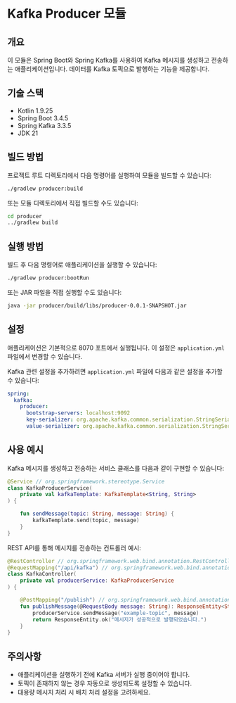 # Kafka Producer 모듈

## 개요

이 모듈은 Spring Boot와 Spring Kafka를 사용하여 Kafka 메시지를 생성하고 전송하는 애플리케이션입니다. 데이터를 Kafka 토픽으로 발행하는 기능을 제공합니다.

## 기술 스택

- Kotlin 1.9.25
- Spring Boot 3.4.5
- Spring Kafka 3.3.5
- JDK 21

## 빌드 방법

프로젝트 루트 디렉토리에서 다음 명령어를 실행하여 모듈을 빌드할 수 있습니다:

```bash
./gradlew producer:build
```

또는 모듈 디렉토리에서 직접 빌드할 수도 있습니다:

```bash
cd producer
../gradlew build
```

## 실행 방법

빌드 후 다음 명령어로 애플리케이션을 실행할 수 있습니다:

```bash
./gradlew producer:bootRun
```

또는 JAR 파일을 직접 실행할 수도 있습니다:

```bash
java -jar producer/build/libs/producer-0.0.1-SNAPSHOT.jar
```

## 설정

애플리케이션은 기본적으로 8070 포트에서 실행됩니다. 이 설정은 `application.yml` 파일에서 변경할 수 있습니다.

Kafka 관련 설정을 추가하려면 `application.yml` 파일에 다음과 같은 설정을 추가할 수 있습니다:

```yaml
spring:
  kafka:
    producer:
      bootstrap-servers: localhost:9092
      key-serializer: org.apache.kafka.common.serialization.StringSerializer
      value-serializer: org.apache.kafka.common.serialization.StringSerializer
```

## 사용 예시

Kafka 메시지를 생성하고 전송하는 서비스 클래스를 다음과 같이 구현할 수 있습니다:

```kotlin
@Service // org.springframework.stereotype.Service
class KafkaProducerService(
    private val kafkaTemplate: KafkaTemplate<String, String>
) {

    fun sendMessage(topic: String, message: String) {
        kafkaTemplate.send(topic, message)
    }
}
```

REST API를 통해 메시지를 전송하는 컨트롤러 예시:

```kotlin
@RestController // org.springframework.web.bind.annotation.RestController
@RequestMapping("/api/kafka") // org.springframework.web.bind.annotation.RequestMapping
class KafkaController(
    private val producerService: KafkaProducerService
) {

    @PostMapping("/publish") // org.springframework.web.bind.annotation.PostMapping
    fun publishMessage(@RequestBody message: String): ResponseEntity<String> {
        producerService.sendMessage("example-topic", message)
        return ResponseEntity.ok("메시지가 성공적으로 발행되었습니다.")
    }
}
```

## 주의사항

- 애플리케이션을 실행하기 전에 Kafka 서버가 실행 중이어야 합니다.
- 토픽이 존재하지 않는 경우 자동으로 생성되도록 설정할 수 있습니다.
- 대용량 메시지 처리 시 배치 처리 설정을 고려하세요.